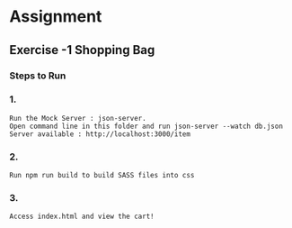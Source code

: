 # Assignment

## Exercise -1 Shopping Bag

### Steps to Run
### 1. 
    Run the Mock Server : json-server.
    Open command line in this folder and run json-server --watch db.json
    Server available : http://localhost:3000/item
### 2.
    Run npm run build to build SASS files into css
### 3.
    Access index.html and view the cart!